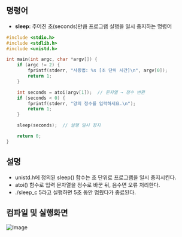 ## 명령어
- **sleep**: 주어진 초(seconds)만큼 프로그램 실행을 일시 중지하는 명령어

```c
#include <stdio.h>
#include <stdlib.h>
#include <unistd.h>

int main(int argc, char *argv[]) {
    if (argc != 2) {
        fprintf(stderr, "사용법: %s [초 단위 시간]\n", argv[0]);
        return 1;
    }

    int seconds = atoi(argv[1]);  // 문자열 → 정수 변환
    if (seconds < 0) {
        fprintf(stderr, "양의 정수를 입력하세요.\n");
        return 1;
    }

    sleep(seconds);  // 실행 일시 정지

    return 0;
}
```
## 설명

- unistd.h에 정의된 sleep() 함수는 초 단위로 프로그램을 일시 중지시킨다.
- atoi() 함수로 입력 문자열을 정수로 바꾼 뒤, 음수면 오류 처리한다.
- ./sleep_c 5라고 실행하면 5초 동안 멈췄다가 종료된다.

## 컴파일 및 실행화면

![Image](https://github.com/user-attachments/assets/11664e4f-fafd-47e7-ba48-30b2e22ad1e8)